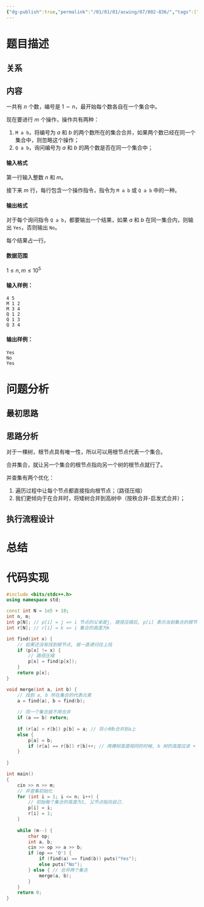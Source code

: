 ```yaml
---
{"dg-publish":true,"permalink":"/01/01/01/acwing/07/002-836/","tags":["personal/blog","algorithm/数据结构/并查集","algorithm/模板题"]}
---
```



# 题目描述
## 关系

## 内容
一共有 $n$ 个数，编号是 $1 \sim n$，最开始每个数各自在一个集合中。

现在要进行 $m$ 个操作，操作共有两种：

1.  `M a b`，将编号为 $a$ 和 $b$ 的两个数所在的集合合并，如果两个数已经在同一个集合中，则忽略这个操作；
2.  `Q a b`，询问编号为 $a$ 和 $b$ 的两个数是否在同一个集合中；

#### 输入格式

第一行输入整数 $n$ 和 $m$。

接下来 $m$ 行，每行包含一个操作指令，指令为 `M a b` 或 `Q a b` 中的一种。

#### 输出格式

对于每个询问指令 `Q a b`，都要输出一个结果，如果 $a$ 和 $b$ 在同一集合内，则输出 `Yes`，否则输出 `No`。

每个结果占一行。

#### 数据范围

$1 \le n,m \le 10^5$

#### 输入样例：

```
4 5
M 1 2
M 3 4
Q 1 2
Q 1 3
Q 3 4
```

#### 输出样例：

```
Yes
No
Yes
```
# 问题分析
## 最初思路

## 思路分析
对于一棵树，根节点具有唯一性，所以可以用根节点代表一个集合。

合并集合，就让另一个集合的根节点指向另一个树的根节点就行了。

并查集有两个优化：
1. 遍历过程中让每个节点都直接指向根节点；（路径压缩）
2. 我们更倾向于在合并时，将矮树合并到高树中（按秩合并-启发式合并）；

## 执行流程设计

# 总结

# 代码实现
```c++
#include <bits/stdc++.h>
using namespace std;

const int N = 1e5 + 10;
int n, m;
int p[N]; // p[i] = j => i 节点的父亲是j, 路径压缩后, p[i] 表示当前集合的根节点
int r[N]; // r[i] = k => i 集合的高度为k

int find(int x) {
    // 如果还没有找到根节点, 就一直递归往上找
    if (p[x] != x) {
        // 路径压缩
        p[x] = find(p[x]); 
    }
    return p[x];
}

void merge(int a, int b) {
    // 找到 a, b 所在集合的代表元素
    a = find(a), b = find(b);
    
    // 同一个集合就不用合并
    if (a == b) return;
    
    if (r[a] > r[b]) p[b] = a; // 将小树b合并到a上
    else {
        p[a] = b;
        if (r[a] == r[b]) r[b]++; // 两棵树高度相同的时候, b 树的高度应该 + 1
    }
    
}

int main()
{
    cin >> n >> m;
    // 并查集初始化
    for (int i = 1; i <= n; i++) {
        // 初始每个集合的高度为1, 父节点指向自己.
        p[i] = i;
        r[i] = 1; 
    }
    
    while (m--) {
        char op;
        int a, b;
        cin >> op >> a >> b;
        if (op == 'Q') {
            if (find(a) == find(b)) puts("Yes");
            else puts("No");
        } else { // 合并两个集合
            merge(a, b);            
        }
    }
    return 0;
}
```